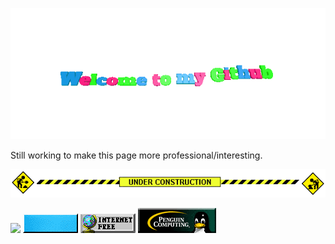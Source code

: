 ![](gifs/welcome.gif)

Still working to make this page more professional/interesting.  

![](gifs/under-construction.gif)

![](gifs/apple-.gif) ![](gifs/linux-powered.gif) ![](gifs/free-internet.gif) ![](gifs/penguin.gif)
